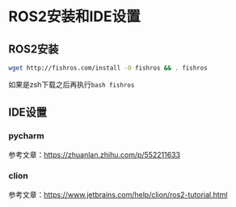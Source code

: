 # ROS2安装和IDE设置

## ROS2安装

```bash
wget http://fishros.com/install -O fishros && . fishros

```

如果是zsh下载之后再执行`bash fishros`

## IDE设置

### pycharm

参考文章：https://zhuanlan.zhihu.com/p/552211633






### clion

参考文章：https://www.jetbrains.com/help/clion/ros2-tutorial.html
